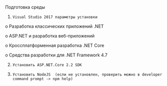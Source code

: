 Подготовка среды
1.     Visual Studio 2017 параметры установки

o    Разработка классических приложений .NET

o    ASP.NET  и разработка веб-приложений

o    Кроссплатформенная разработка .NET Core

o    Средства разработки для .NET Framework 4.7

2.     Установить ASP.NET.Core 2.2 SDK 

3.     Установить NodeJS  (если не установлен, проверить можно в developer command prompt -> npm help)
